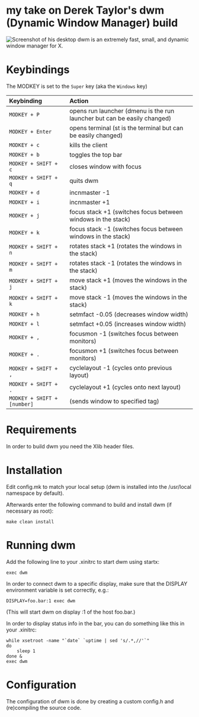 # my take on Derek Taylor's dwm (Dynamic Window Manager) build

![Screenshot of his desktop](https://gitlab.com/dwt1/dotfiles/raw/master/.screenshots/dotfiles04.png) 
dwm is an extremely fast, small, and dynamic window manager for X.

# Keybindings

The MODKEY is set to the `Super` key (aka the `Windows` key)

| Keybinding | Action |
| :--- | :--- |
| `MODKEY + P` | opens run launcher (dmenu is the run launcher but can be easily changed) |
| `MODKEY + Enter` | opens terminal (st is the terminal but can be easily changed) |
| `MODKEY + c` | kills the client |
| `MODKEY + b` | toggles the top bar |
| `MODKEY + SHIFT + c` | closes window with focus |
| `MODKEY + SHIFT + q` | quits dwm |
| `MODKEY + d` | incnmaster -1 |
| `MODKEY + i` | incnmaster +1 |
| `MODKEY + j` | focus stack +1 (switches focus between windows in the stack) 
| `MODKEY + k` | focus stack -1 (switches focus between windows in the stack)|
| `MODKEY + SHIFT + n` | rotates stack +1 (rotates the windows in the stack)|
| `MODKEY + SHIFT + m` | rotates stack -1 (rotates the windows in the stack)|
| `MODKEY + SHIFT + j` | move stack +1 (moves the windows in the stack) |
| `MODKEY + SHIFT + k` | move stack -1 (moves the windows in the stack) |
| `MODKEY + h` | setmfact -0.05 (decreases window width) |
| `MODKEY + l` | setmfact +0.05 (increases window width) |
| `MODKEY + ,` | focusmon -1 (switches focus between monitors) |
| `MODKEY + .` | focusmon +1 (switches focus between monitors) |
| `MODKEY + SHIFT + ,` | cyclelayout -1 (cycles onto previous layout) |
| `MODKEY + SHIFT + .` | cyclelayout +1 (cycles onto next layout) |
| `MODKEY + SHIFT + [number]` | (sends window to specified tag)

# Requirements

In order to build dwm you need the Xlib header files.


# Installation

Edit config.mk to match your local setup (dwm is installed into
the /usr/local namespace by default).

Afterwards enter the following command to build and install dwm (if
necessary as root):

    make clean install


# Running dwm

Add the following line to your .xinitrc to start dwm using startx:

    exec dwm

In order to connect dwm to a specific display, make sure that
the DISPLAY environment variable is set correctly, e.g.:

    DISPLAY=foo.bar:1 exec dwm

(This will start dwm on display :1 of the host foo.bar.)

In order to display status info in the bar, you can do something
like this in your .xinitrc:

    while xsetroot -name "`date` `uptime | sed 's/.*,//'`"
    do
    	sleep 1
    done &
    exec dwm


# Configuration

The configuration of dwm is done by creating a custom config.h
and (re)compiling the source code.
